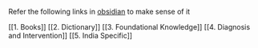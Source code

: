 
Refer the following links in [obsidian](https://obsidian.md/download) to make sense of it

[[1. Books]]
[[2. Dictionary]]
[[3. Foundational Knowledge]]
[[4. Diagnosis and Intervention]]
[[5. India Specific]]
